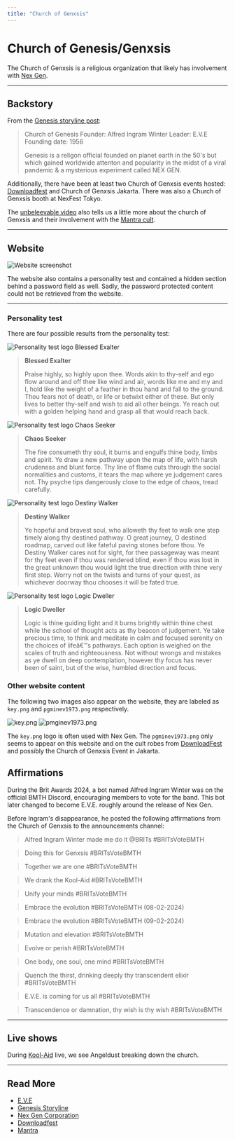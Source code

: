 ```yaml
---
title: "Church of Genxsis"
---
```

# Church of Genesis/Genxsis

The Church of Genxsis is a religious organization that likely has 
involvement with [Nex Gen](../lore/nex-gen-corporation).

***

## Backstory

From the [Genesis storyline post](../lore/genesis-storyline):

>
> Church of Genesis
> Founder: Alfred Ingram Winter
> Leader: E.V.E
> Founding date: 1956
>
> Genesis is a religon official founded on planet earth in the 50's but which
> gained worldwide attenton and popularity in the midst of a viral pandemic & a
> mysterious experiment called NEX GEN.

Additionally, there have been at least two Church of Genxsis events hosted: 
[Downloadfest](downloadfest) and Church of Genxsis Jakarta. There was also a 
Church of Genxsis booth at NexFest Tokyo.

The [unbeleevable video](../files/unbeleevable) also tells us a little more about 
the church of Genxsis and their involvement with the [Mantra cult](../music/amo-mantra).

***

## Website

![Website screenshot](../../Resources/lore/genxsis.faith/genxsis_faith.png)

The website also contains a personality test and contained a hidden section behind
a password field as well. Sadly, the password protected content could not be retrieved from the website.

***

### Personality test

There are four possible results from the personality test:

![Personality test logo Blessed Exalter](../../Resources/lore/genxsis.faith/blessed_exalter.png)

> **Blessed Exalter**
>
> Praise highly, so highly upon thee. Words akin to thy-self and ego flow around and off thee like wind and air, words like me and my and I, hold like the weight of a feather in thou hand and fall to the ground. Thou fears not of death, or life or betwixt either of these. But only lives to better thy-self and wish to aid all other beings. Ye reach out with a golden helping hand and grasp all that would reach back.

![Personality test logo Chaos Seeker](../../Resources/lore/genxsis.faith/chaos_seeker.png)
> **Chaos Seeker**
> 
> The fire consumeth thy soul, it burns and engulfs thine body, limbs and spirit. Ye draw a new pathway upon the map of life, with harsh crudeness and blunt force. Thy line of flame cuts through the social normalities and customs, it tears the map where ye judgement cares not. Thy psyche tips dangerously close to the edge of chaos, tread carefully.

![Personality test logo Destiny Walker](../../Resources/lore/genxsis.faith/destiny_walker.png)
> **Destiny Walker**
> 
> Ye hopeful and bravest soul, who alloweth thy feet to walk one step timely along thy destined pathway. O great journey, O destined roadmap, carved out like fateful paving stones before thou. Ye Destiny Walker cares not for sight, for thee passageway was meant for thy feet even if thou was rendered blind, even if thou was lost in the great unknown thou would light the true direction with thine very first step. Worry not on the twists and turns of your quest, as whichever doorway thou chooses it will be fated true.

![Personality test logo Logic Dweller](../../Resources/lore/genxsis.faith/logic_dweller.png)

> **Logic Dweller**
> 
> Logic is thine guiding light and it burns brightly within thine chest while the school of thought acts as thy beacon of judgement. Ye take precious time, to think and meditate in calm and focused serenity on the choices of lifeâ€™s pathways. Each option is weighed on the scales of truth and righteousness. Not without wrongs and mistakes as ye dwell on deep contemplation, however thy focus has never been of saint, but of the wise, humbled direction and focus.

### Other website content

The following two images also appear on the website, they are
labeled as `key.png` and `pgminev1973.png` respectively.

![key.png](../../Resources/lore/genxsis.faith/key.png)
![pmginev1973.png](../../Resources/lore/genxsis.faith/pmginev1973.png)

The `key.png` logo is often used with Nex Gen. The `pgminev1973.png` only
seems to appear on this website and on the cult robes from [DownloadFest](downloadfest)
and possibly the Church of Genxsis Event in Jakarta.

## Affirmations

During the Brit Awards 2024, a bot named Alfred Ingram Winter was on the 
official BMTH Discord, encouraging members to vote for the band. This bot later 
changed to become E.V.E. roughly around the release of Nex Gen.

Before Ingram's disappearance, he posted the following affirmations 
from the Church of Genxsis to the announcements channel:

> Alfred Ingram Winter made me do it @BRITs #BRITsVoteBMTH

> Doing this for Genxsis #BRITsVoteBMTH

> Together we are one #BRITsVoteBMTH

> We drank the Kool-Aid #BRITsVoteBMTH

> Unify your minds #BRITsVoteBMTH

> Embrace the evolution #BRITsVoteBMTH (08-02-2024)

> Embrace the evolution #BRITsVoteBMTH
(09-02-2024)

> Mutation and elevation #BRITsVoteBMTH

> Evolve or perish #BRITsVoteBMTH

> One body, one soul, one mind #BRITsVoteBMTH

> Quench the thirst, drinking deeply thy transcendent elixir #BRITsVoteBMTH

> E.V.E. is coming for us all #BRITsVoteBMTH

> Transcendence or damnation, thy wish is thy wish #BRITsVoteBMTH

***

## Live shows

During [Kool-Aid](../music/song-koolaid) live, we see Angeldust breaking down the 
church.

***

## Read More

- [E.V.E](../characters/eve)
- [Genesis Storyline](genesis-storyline)
- [Nex Gen Corporation](nex-gen-corporation)
- [Downloadfest](downloadfest)
- [Mantra](../music/amo-mantra)